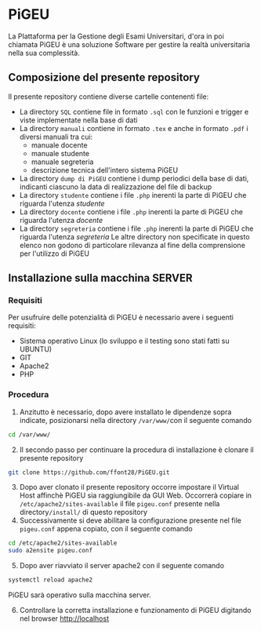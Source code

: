 # PiGEU
La PIattaforma per la Gestione degli Esami Universitari, d'ora in poi 
chiamata PiGEU è una soluzione Software per gestire la realtà universitaria
nella sua complessità.

## Composizione del presente repository
Il presente repository contiene diverse cartelle contenenti file:
- La directory ```SQL``` contiene file in formato ```.sql``` con le funzioni e trigger e viste implementate nella base di dati
- La directory ```manuali``` contiene in formato ```.tex``` e anche in formato ```.pdf``` i diversi manuali tra cui:
  - manuale docente
  - manuale studente
  - manuale segreteria
  - descrizione tecnica dell'intero sistema PiGEU
- La directory ```dump di PiGEU``` contiene i dump periodici della base di dati, indicanti ciascuno la data di realizzazione del file di backup
- La directory ```studente``` contiene i file ```.php``` inerenti la parte di PiGEU che riguarda l'utenza *studente*
- La directory ```docente``` contiene i file ```.php``` inerenti la parte di PiGEU che riguarda l'utenza *docente*
- La directory ```segreteria``` contiene i file ```.php``` inerenti la parte di PiGEU che riguarda l'utenza *segreteria*
Le altre directory non specificate in questo elenco non godono di particolare rilevanza al fine della comprensione per l'utilizzo di PiGEU

## Installazione sulla macchina SERVER
### Requisiti
Per usufruire delle potenzialità di PiGEU è necessario avere i seguenti requisiti:
- Sistema operativo Linux (lo sviluppo e il testing sono stati fatti su UBUNTU)
- GIT
- Apache2
- PHP

### Procedura
1. Anzitutto è necessario, dopo avere installato le dipendenze sopra indicate, 
posizionarsi nella directory ```/var/www/```con il seguente comando
```bash
cd /var/www/
```
2. Il secondo passo per continuare la procedura di installazione è clonare il presente repository 
```bash
git clone https://github.com/ffont28/PiGEU.git
```
3. Dopo aver clonato il presente repository occorre impostare il Virtual Host affinchè
PiGEU sia raggiungibile da GUI Web.
Occorrerà copiare in ```/etc/apache2/sites-available``` il file ```pigeu.conf``` presente nella directory```/install/``` di questo repository
4. Successivamente si deve abilitare la configurazione presente nel file ```pigeu.conf``` appena copiato, con il seguente comando
```bash
cd /etc/apache2/sites-available
sudo a2ensite pigeu.conf
```  
5. Dopo aver riavviato il server apache2 con il seguente comando
```bash
systemctl reload apache2
``` 
PiGEU sarà operativo sulla macchina server.

6. Controllare la corretta installazione e funzionamento di PiGEU digitando
nel browser [http://localhost](http://localhost)
